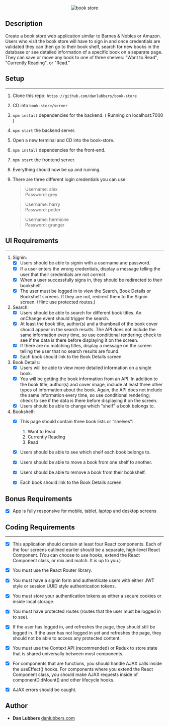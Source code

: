 <p align="center">
  <img src="https://github.com/danlubbers/book-store/tree/master/src/assets/bookstore-media-screens.jpg" alt="book store">
</p>

## Description
Create a book store web application similar to Barnes & Nobles or Amazon. Users who visit the book store will have to sign in and once credentials are validated they can then go to their book shelf, search for new books in the database or see detailed information of a specific book on a separate page. They can save or move any book to one of three shelves: "Want to Read", "Currently Reading", or "Read."

## Setup
---
1. Clone this repo: `https://github.com/danlubbers/book-store`
2. CD into `book-store/server`
3. `npm install` dependencies for the backend. ( Running on localhost:7000 )
4. `npm start` the backend server.
5. Open a new terminal and CD into the book-store.
6. `npm install` dependencies for the front-end.
7. `npm start` the frontend server.
8. Everything should now be up and running.
9. There are three different login credentials you can use:
    > Username: alex \
    > Password: grey

    > Username: harry \
    > Password: potter

    > Username: hermione \
    > Password: granger


## UI Requirements
---
1. Signin:
    * [x] Users should be able to signin with a username and password.
    * [x] If a user enters the wrong credentials, display a message telling the user that their credentials are not correct.
    * [x] When a user successfully signs in, they should be redirected to their bookshelf.
    * [x] The user must be logged in to view the Search, Book Details or Bookshelf screens. If they are not, redirect them to the Signin screen. (Hint: use protected routes.)

2. Search:
    * [x] Users should be able to search for different book titles. An onChange event should trigger the search.
    * [x] At least the book title, author(s) and a thumbnail of the book cover should appear in the search results. The API does not include the same information every time, so use conditional rendering; check to see if the data is there before displaying it on the screen.
    * [x] If there are no matching titles, display a message on the screen telling the user that no search results are found.
    * [x] Each book should link to the Book Details screen.

3. Book Details:
    * [x] Users will be able to view more detailed information on a single book.
    * [x] You will be getting the book information from an API. In addition to the book title, author(s) and cover image, include at least three other types of information about the book. Again, the API does not include the same information every time, so use conditional rendering; check to see if the data is there before displaying it on the screen.
    * [x] Users should be able to change which "shelf" a book belongs to.

4. Bookshelf:
    * [x] This page should contain three book lists or “shelves”:
        1. Want to Read
        2. Currently Reading
        3. Read
    * [x] Users should be able to see which shelf each book belongs to.
    * [x] Users should be able to move a book from one shelf to another.
    * [x] Users should be able to remove a book from their bookshelf.
    * [x] Each book should link to the Book Details screen.




## Bonus Requirements
  * [x] App is fully responsive for mobile, tablet, laptop and desktop screens

## Coding Requirements
---
  * [x] This application should contain at least four React components. Each of the four screens outlined earlier should be a separate, high-level React Component. (You can choose to use hooks, extend the React Component class, or mix and match. It is up to you.)
  * [x] You must use the React Router library.
  * [x] You must have a signin form and authenticate users with either JWT style or session UUID style authentication tokens.
  * [x] You must store your authentication tokens as either a secure cookies or inside local storage.
  * [x] You must have protected routes (routes that the user must be logged in to see).
  * [x] If the user has logged in, and refreshes the page, they should still be logged in. If the user has not logged in yet and refreshes the page, they should not be able to access any protected content.
  * [x] You must use the Context API (recommended) or Redux to store state that is shared universally between most components.
  * [x] For components that are functions, you should handle AJAX calls inside the useEffect() hooks. For components where you extend the React Component class, you should make AJAX requests inside of componentDidMount() and other lifecycle hooks.
  * [x] AJAX errors should be caught.


## Author

* **Dan Lubbers**   [danlubbers.com](https://danlubbers.com)